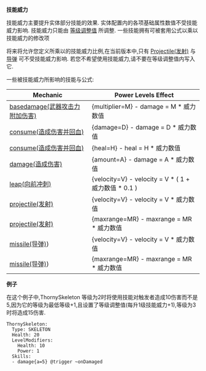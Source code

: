 **技能威力**

技能威力主要提升实体部分技能的效果. 实体配置内的各项基础属性数值不受技能威力影响. 技能威力只能由 [等级调整值](/实体/等级) 所调整. 一些技能拥有可被套用公式以乘以技能威力的修改项

将来将允许您定义所乘以的技能威力比例,在当前版本中,只有 [Projectile(发射)](/技能/列表/projectile(发射)) 与 [导弹](/技能/列表/missile(导弹)) 可不受技能威力影响. 若您不希望使用技能威力,请不要在等级调整值内写入它.

一些被技能威力所影响的技能与公式:

| Mechanic      | Power Levels Effect                                   |
| ------------- | ----------------------------------------------------- |
| [basedamage(武器攻击力附加伤害)](/技能/列表/basedamage(武器攻击力附加伤害)) | {multiplier=M} - damage = M * 威力数值 |
| [consume(造成伤害并回血)](/技能/列表/consume(造成伤害并回血)) | {damage=D} - damage = D * 威力数值 |
| [consume(造成伤害并回血)](/技能/列表/consume(造成伤害并回血)) | {heal=H} - heal = H * 威力数值 |
| [damage(造成伤害)](/技能/列表/damage(造成伤害)) | {amount=A} - damage = A * 威力数值 |
| [leap(向前冲刺)](/技能/列表/leap(向前冲刺)) | {velocity=V} - velocity = V * ( 1 + 威力数值 * 0.1 ) |
| [projectile(发射)](/技能/列表/projectile(发射)) | {velocity=V} - velocity = V * 威力数值 |
| [projectile(发射)](/技能/列表/projectile(发射)) | {maxrange=MR} - maxrange = MR * 威力数值 |
| [missile(导弹)](/技能/列表/missile导弹)) | {velocity=V} - velocity = V * 威力数值 |
| [missile(导弹)](/技能/列表/missile导弹)) | {maxrange=MR} - maxrange = MR * 威力数值 |

**例子**

在这个例子中,ThornySkeleton 等级为2时将使用技能对触发者造成10伤害而不是5,因为它的等级为最低等级+1,且设置了等级调整值(每升1级技能威力+1),等级为3时将造成15伤害.

```
ThornySkeleton:
  Type: SKELETON
  Health: 20
  LevelModifiers:
    Health: 10
    Power: 1
  Skills:
  - damage{a=5} @trigger ~onDamaged
```